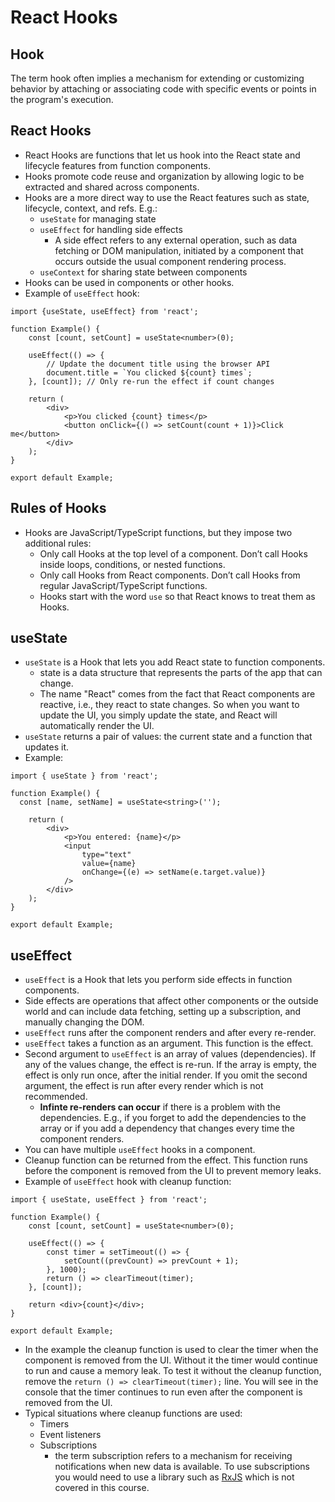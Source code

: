 # React Hooks

## Hook
The term hook often implies a mechanism for extending or customizing behavior by attaching or associating code with specific events or points in the program's execution.

## React Hooks
- React Hooks are functions that let us hook into the React state and lifecycle features from function components. 
- Hooks promote code reuse and organization by allowing logic to be extracted and shared across components.
- Hooks are a more direct way to use the React features such as state, lifecycle, context, and refs. E.g.:
    - `useState` for managing state
    - `useEffect` for handling side effects
      - A side effect refers to any external operation, such as data fetching or DOM manipulation, initiated by a component that occurs outside the usual component rendering process.
    - `useContext` for sharing state between components
- Hooks can be used in components or other hooks.
- Example of `useEffect` hook:

```tsx
import {useState, useEffect} from 'react';

function Example() {
    const [count, setCount] = useState<number>(0);

    useEffect(() => {
        // Update the document title using the browser API
        document.title = `You clicked ${count} times`;
    }, [count]); // Only re-run the effect if count changes

    return (
        <div>
            <p>You clicked {count} times</p>
            <button onClick={() => setCount(count + 1)}>Click me</button>
        </div>
    );
}

export default Example;
```

## Rules of Hooks
- Hooks are JavaScript/TypeScript functions, but they impose two additional rules:
    - Only call Hooks at the top level of a component. Don’t call Hooks inside loops, conditions, or nested functions.
    - Only call Hooks from React components. Don’t call Hooks from regular JavaScript/TypeScript functions.
    - Hooks start with the word `use` so that React knows to treat them as Hooks.

## useState
- `useState` is a Hook that lets you add React state to function components.
  - state is a data structure that represents the parts of the app that can change.
  - The name "React" comes from the fact that React components are reactive, i.e., they react to state changes. So when you want to update the UI, you simply update the state, and React will automatically render the UI.
- `useState` returns a pair of values: the current state and a function that updates it.
- Example:
```tsx
import { useState } from 'react';

function Example() {
  const [name, setName] = useState<string>('');

    return (
        <div>
            <p>You entered: {name}</p>
            <input
                type="text"
                value={name}
                onChange={(e) => setName(e.target.value)}
            />
        </div>
    );
}

export default Example;
```

## useEffect
- `useEffect` is a Hook that lets you perform side effects in function components.
- Side effects are operations that affect other components or the outside world and can include data fetching, setting up a subscription, and manually changing the DOM.
- `useEffect` runs after the component renders and after every re-render.
- `useEffect` takes a function as an argument. This function is the effect.
- Second argument to `useEffect` is an array of values (dependencies). If any of the values change, the effect is re-run. If the array is empty, the effect is only run once, after the initial render. If you omit the second argument, the effect is run after every render which is not recommended.
   - **Infinte re-renders can occur** if there is a problem with the dependencies. E.g., if you forget to add the dependencies to the array or if you add a dependency that changes every time the component renders.
- You can have multiple `useEffect` hooks in a component.
- Cleanup function can be returned from the effect. This function runs before the component is removed from the UI to prevent memory leaks.
- Example of `useEffect` hook with cleanup function:

```tsx
import { useState, useEffect } from 'react';

function Example() {
    const [count, setCount] = useState<number>(0);

    useEffect(() => {
        const timer = setTimeout(() => {
            setCount((prevCount) => prevCount + 1);
        }, 1000);
        return () => clearTimeout(timer);
    }, [count]);

    return <div>{count}</div>;
}

export default Example;
```
- In the example the cleanup function is used to clear the timer when the component is removed from the UI. Without it the timer would continue to run and cause a memory leak. To test it without the cleanup function, remove the `return () => clearTimeout(timer);` line. You will see in the console that the timer continues to run even after the component is removed from the UI.
- Typical situations where cleanup functions are used:
    - Timers
    - Event listeners
    - Subscriptions
      - the term subscription refers to a mechanism for receiving notifications when new data is available. To use subscriptions you would need to use a library such as [RxJS](https://rxjs.dev/) which is not covered in this course. 
    
